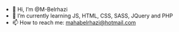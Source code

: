 - 👋 Hi, I’m @M-Belrhazi
- 🌱 I’m currently learning JS, HTML, CSS, SASS, JQuery and PHP
- 📫 How to reach me: mahabelrhazi@hotmail.com

